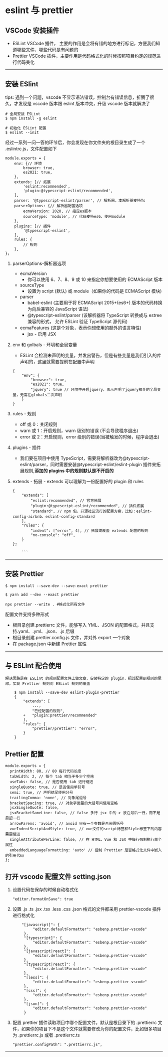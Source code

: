 # eslint 与 prettier

## VSCode 安装插件

- ESLint VSCode 插件， 主要的作用是会将有错的地方进行标记，方便我们知道哪些文件、哪些代码是有问题的
- Prettier VSCode 插件，主要作用是代码格式化的时候按照项目约定的规范进行代码美化

---

## 安装 ESlint

tips: 遇到一个问题，vscode 不显示语法错误，控制台有错误信息，折腾了很久，才发现是 vscode 版本跟 eslint 版本冲突，升级 vscode 版本就解决了

```
# 全局安装 ESLint
$ npm install -g eslint

# 初始化 ESLint 配置
$ eslint --init
```

经过一系列一问一答的环节后，你会发现在你文件夹的根目录生成了一个 .eslintrc.js，文件配置如下

```
module.exports = {
	env: {// 环境
		browser: true,
		es2021: true,
	},
	extends: [// 拓展
		'eslint:recommended',
		'plugin:@typescript-eslint/recommended',
	],
	parser: '@typescript-eslint/parser', // 解析器，本解析器支持Ts
	parserOptions: {// 解析器配置选项
		ecmaVersion: 2020, // 指定es版本
		sourceType: 'module', // 代码支持es6，使用module
	},
	plugins: [// 插件
		'@typescript-eslint',
	],
	rules: {
		// 规则
	},
};
```

1.  parserOptions-解析器选项
    - ecmaVersion
      - 你可以使用 6、7、8、9 或 10 来指定你想要使用的 ECMAScript 版本
    - sourceType
      - 设置为 script (默认) 或 module（如果你的代码是 ECMAScript 模块)
    - parser
      - babel-eslint (主要用于将 ECMAScript 2015+(es6+) 版本的代码转换为向后兼容的 JavaScript 语法)
      - @typescript-eslint/parser (该解析器将 TypeScript 转换成与 estree 兼容的形式， 允许 ESLint 验证 TypeScript 源代码)
    - ecmaFeatures (这是个对象，表示你想使用的额外的语言特性)
      - jsx - 启用 JSX
2.  env 和 golbals - 环境和全局变量

    - ESLint 会检测未声明的变量，并发出警告，但是有些变量是我们引入的库声明的，这里就需要提前在配置中声明

    ```
    {
        "env": {
            "browser": true,
            "es2021": true,
            "jquery": true // 环境中开启jquery，表示声明了jquery相关的全局变量，无需在globals二次声明
        }
    }

    ```

3.  rules - 规则

    - off 或 0：关闭规则
    - warn 或 1：开启规则，warn 级别的错误 (不会导致程序退出)
    - error 或 2：开启规则，error 级别的错误(当被触发的时候，程序会退出)

4.  plugins - 插件
    - 我们要在项目中使用 TypeScript，需要将解析器改为@typescript-eslint/parser，同时需要安装@typescript-eslint/eslint-plugin 插件来拓展规则,**添加的 plugins 中的规则默认是不开启的**
5.  extends - 拓展 - extends 可以理解为一份配置好的 plugin 和 rules

    ````
    {
        "extends": [
            "eslint:recommended", // 官方拓展
            "plugin:@typescript-eslint/recommended", // 插件拓展
            "standard", // npm 包，开源社区流行的配置方案，比如：eslint-config-airbnb、eslint-config-standard
        ],
        "rules": {
            "indent": ["error", 4], // 拓展或覆盖 extends 配置的规则
            "no-console": "off",
        }
    };

        ```
    ````

---

## 安装 Prettier

```
$ npm install --save-dev --save-exact prettier

$ yarn add --dev --exact prettier

npx prettier --write . #格式化所有文件

```

配置文件支持多种形式

- 根目录创建.prettierrc 文件，能够写入 YML、JSON 的配置格式，并且支持.yaml、.yml、.json、.js 后缀
- 根目录创建.prettier.config.js 文件，并对外 export 一个对象
- 在 package.json 中新建 Prettier 属性

---

## 与 ESLint 配合使用

    解决思路是在 ESLint 的规则配置文件上做文章，安装特定的 plugin，把其配置到规则的尾部，实现 Prettier 规则对 ESLint 规则的覆盖

```
    $ npm install --save-dev eslint-plugin-prettier
    {
        "extends": [
            ...,
            "已经配置的规则",
        +   "plugin:prettier/recommended"
        ],
        "rules": {
            "prettier/prettier": "error",
        }
    }
```

## Prettier 配置

```
module.exports = {
  printWidth: 80, // 80 每行代码长度
  tabWidth: 2, // 每个 tab 相当于多少个空格
  useTabs: false, // 是否使用 tab 进行缩进
  singleQuote: true, // 是否使用单引号
  semi: true, // 声明结尾使用分号
  trailingComma: 'none', // 对象尾逗号
  bracketSpacing: true, // 对象字面量的大括号间使用空格
  jsxSingleQuote: false,
  jsxBracketSameLine: false, // false 多行 jsx 中的 > 放在最后一行，而不是另起一行
  arrowParens: 'avoid', // avoid 只有一个参数是否带圆括号
  vueIndentScriptAndStyle: true, // vue文件的script标签和Style标签下的内容需要缩进
  singleAttributePerLine: false, // 在 HTML、Vue 和 JSX 中每行强制执行单个属性
  embeddedLanguageFormatting: 'auto' // 控制 Prettier 是否格式化文件中嵌入的引用代码
};

```

## 打开 vscode 配置文件 setting.json

1. 设置代码在保存的时候自动格式化
   ```
   "editor.formatOnSave": true
   ```
2. 设置 .js .ts .jsx .tsx .less .css .json 格式的文件都采用 prettier-vscode 插件进行格式化
   ```
       "[javascript]": {
            "editor.defaultFormatter": "esbenp.prettier-vscode"
        },
        "[typescript]": {
            "editor.defaultFormatter": "esbenp.prettier-vscode"
        },
        "[javascript|react]": {
            "editor.defaultFormatter": "esbenp.prettier-vscode"
        },
        "[typescript|react]": {
            "editor.defaultFormatter": "esbenp.prettier-vscode"
        },
        "[less]": {
            "editor.defaultFormatter": "esbenp.prettier-vscode"
        },
        "[css]": {
            "editor.defaultFormatter": "esbenp.prettier-vscode"
        },
        "[json]": {
            "editor.defaultFormatter": "esbenp.prettier-vscode"
        }
   ```
3. 配置 prettier 插件读取项目中哪个配置文件，默认是根目录下的 .prettierrc 文件，如果你的项目下不是这个文件就需要修改为你的配置文件，比如很多项目为 .prettierrc.js 或者 .prettierrc.ts

   ```
   "prettier.configPath": ".prettierrc.js",
   ```

---
